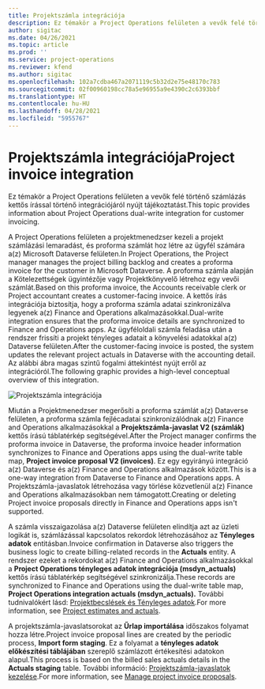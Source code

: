 ```yaml
---
title: Projektszámla integrációja
description: Ez témakör a Project Operations felületen a vevők felé történő számlázás kettős írással történő integrációjáról nyújt tájékoztatást.
author: sigitac
ms.date: 04/26/2021
ms.topic: article
ms.prod: ''
ms.service: project-operations
ms.reviewer: kfend
ms.author: sigitac
ms.openlocfilehash: 102a7cdba467a2071119c5b32d2e75e48170c783
ms.sourcegitcommit: 02f00960198cc78a5e96955a9e4390c2c6393bbf
ms.translationtype: HT
ms.contentlocale: hu-HU
ms.lasthandoff: 04/28/2021
ms.locfileid: "5955767"
---
```

# <a name="project-invoice-integration"></a><span data-ttu-id="f8543-103">Projektszámla integrációja</span><span class="sxs-lookup"><span data-stu-id="f8543-103">Project invoice integration</span></span>

<span data-ttu-id="f8543-104">Ez témakör a Project Operations felületen a vevők felé történő számlázás kettős írással történő integrációjáról nyújt tájékoztatást.</span><span class="sxs-lookup"><span data-stu-id="f8543-104">This topic provides information about Project Operations dual-write integration for customer invoicing.</span></span>

<span data-ttu-id="f8543-105">A Project Operations felületen a projektmenedzser kezeli a projekt számlázási lemaradást, és proforma számlát hoz létre az ügyfél számára a(z) Microsoft Dataverse felületen.</span><span class="sxs-lookup"><span data-stu-id="f8543-105">In Project Operations, the Project manager manages the project billing backlog and creates a proforma invoice for the customer in Microsoft Dataverse.</span></span> <span data-ttu-id="f8543-106">A proforma számla alapján a Kötelezettségek ügyintézője vagy Projektkönyvelő létrehoz egy vevői számlát.</span><span class="sxs-lookup"><span data-stu-id="f8543-106">Based on this proforma invoice, the Accounts receivable clerk or Project accountant creates a customer-facing invoice.</span></span> <span data-ttu-id="f8543-107">A kettős írás integrációja biztosítja, hogy a proforma számla adatai szinkronizálva legyenek a(z) Finance and Operations alkalmazásokkal.</span><span class="sxs-lookup"><span data-stu-id="f8543-107">Dual-write integration ensures that the proforma invoice details are synchronized to Finance and Operations apps.</span></span> <span data-ttu-id="f8543-108">Az ügyféloldali számla feladása után a rendszer frissíti a projekt tényleges adatait a könyvelési adatokkal a(z) Dataverse felületen.</span><span class="sxs-lookup"><span data-stu-id="f8543-108">After the customer-facing invoice is posted, the system updates the relevant project actuals in Dataverse with the accounting detail.</span></span> <span data-ttu-id="f8543-109">Az alábbi ábra magas szintű fogalmi áttekintést nyújt erről az integrációról.</span><span class="sxs-lookup"><span data-stu-id="f8543-109">The following graphic provides a high-level conceptual overview of this integration.</span></span>

   ![Projektszámla integrációja](./media/DW5Invoicing.png)

<span data-ttu-id="f8543-111">Miután a Projektmenedzser megerősíti a proforma számlát a(z) Dataverse felületen, a proforma számla fejlécadatai szinkronizálódnak a(z) Finance and Operations alkalmazásokkal a **Projektszámla-javaslat V2 (számlák)** kettős írású táblatérkép segítségével.</span><span class="sxs-lookup"><span data-stu-id="f8543-111">After the Project manager confirms the proforma invoice in Dataverse, the proforma invoice header information synchronizes to Finance and Operations apps using the dual-write table map, **Project invoice proposal V2 (invoices)**.</span></span> <span data-ttu-id="f8543-112">Ez egy egyirányú integráció a(z) Dataverse és a(z) Finance and Operations alkalmazások között.</span><span class="sxs-lookup"><span data-stu-id="f8543-112">This is a one-way integration from Dataverse to Finance and Operations apps.</span></span> <span data-ttu-id="f8543-113">A Projektszámla-javaslatok létrehozása vagy törlése közvetlenül a(z) Finance and Operations alkalmazásokban nem támogatott.</span><span class="sxs-lookup"><span data-stu-id="f8543-113">Creating or deleting Project invoice proposals directly in Finance and Operations apps isn't supported.</span></span>

<span data-ttu-id="f8543-114">A számla visszaigazolása a(z) Dataverse felületen elindítja azt az üzleti logikát is, számlázással kapcsolatos rekordok létrehozásához az **Tényleges adatok** entitásban.</span><span class="sxs-lookup"><span data-stu-id="f8543-114">Invoice confirmation in Dataverse also triggers the business logic to create billing-related records in the **Actuals** entity.</span></span> <span data-ttu-id="f8543-115">A rendszer ezeket a rekordokat a(z) Finance and Operations alkalmazásokkal a **Project Operations tényleges adatok integrációja (msdyn\_actuals)** kettős írású táblatérkép segítségével szinkronizálja.</span><span class="sxs-lookup"><span data-stu-id="f8543-115">These records are synchronized to Finance and Operations using the dual-write table map, **Project Operations integration actuals (msdyn\_actuals).**</span></span> <span data-ttu-id="f8543-116">További tudnivalókért lásd: [Projektbecslések és Tényleges adatok](resource-dual-write-estimates-actuals.md).</span><span class="sxs-lookup"><span data-stu-id="f8543-116">For more information, see [Project estimates and actuals](resource-dual-write-estimates-actuals.md).</span></span> 

<span data-ttu-id="f8543-117">A projektszámla-javaslatsorokat az **Űrlap importálása** időszakos folyamat hozza létre.</span><span class="sxs-lookup"><span data-stu-id="f8543-117">Project invoice proposal lines are created by the periodic process, **Import form staging**.</span></span> <span data-ttu-id="f8543-118">Ez a folyamat a **tényleges adatok előkészítési táblájában** szereplő számlázott értékesítési adatokon alapul.</span><span class="sxs-lookup"><span data-stu-id="f8543-118">This process is based on the billed sales actuals details in the **Actuals staging** table.</span></span> <span data-ttu-id="f8543-119">További információ: [Projektszámla-javaslatok kezelése](../invoicing/format-update-project-invoice-proposals.md#create-project-invoice-proposals).</span><span class="sxs-lookup"><span data-stu-id="f8543-119">For more information, see [Manage project invoice proposals](../invoicing/format-update-project-invoice-proposals.md#create-project-invoice-proposals).</span></span> 
